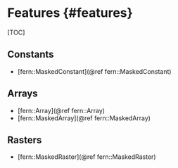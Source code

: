 Features {#features}
========

[TOC]


Constants
---------
- [fern::MaskedConstant](@ref fern::MaskedConstant)


Arrays
------
- [fern::Array](@ref fern::Array)
- [fern::MaskedArray](@ref fern::MaskedArray)


Rasters
-------
- [fern::MaskedRaster](@ref fern::MaskedRaster)


